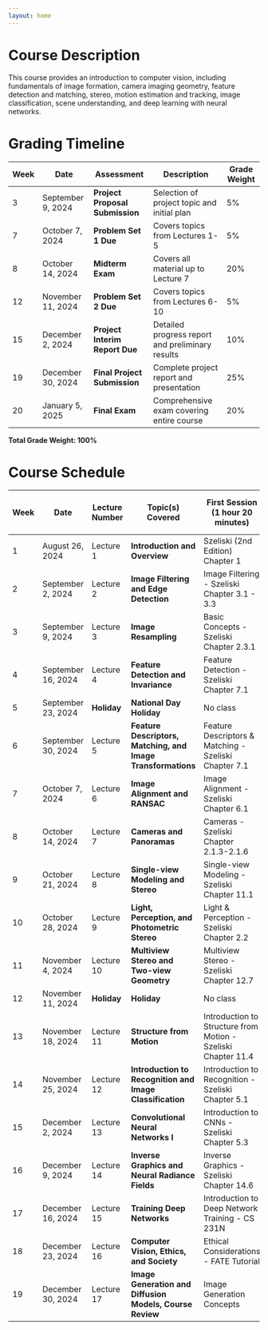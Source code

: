 ```yaml
---
layout: home
---
```

# Course Description
This course provides an introduction to computer vision, including fundamentals of image formation, camera imaging geometry, 
feature detection and matching, stereo, motion estimation and tracking, image classification, scene understanding, and deep learning with neural networks.



# Grading Timeline

| Week | Date              | Assessment                          | Description                                  | Grade Weight |
|------|-------------------|-------------------------------------|----------------------------------------------|--------------|
| 3    | September 9, 2024 | **Project Proposal Submission**     | Selection of project topic and initial plan  | 5%           |
| 7    | October 7, 2024   | **Problem Set 1 Due**               | Covers topics from Lectures 1-5              | 5%           |
| 8    | October 14, 2024  | **Midterm Exam**                    | Covers all material up to Lecture 7          | 20%          |
| 12   | November 11, 2024 | **Problem Set 2 Due**               | Covers topics from Lectures 6-10             | 5%           |
| 15   | December 2, 2024  | **Project Interim Report Due**      | Detailed progress report and preliminary results | 10%          |
| 19   | December 30, 2024 | **Final Project Submission**        | Complete project report and presentation     | 25%          |
| 20   | January 5, 2025   | **Final Exam**                      | Comprehensive exam covering entire course    | 20%          |

**Total Grade Weight: 100%**



# Course Schedule

| Week | Date            | Lecture Number | Topic(s) Covered                                                                 | First Session (1 hour 20 minutes)                          | Second Session (1 hour 30 minutes)                      |
|------|-----------------|----------------|----------------------------------------------------------------------------------|------------------------------------------------------------|---------------------------------------------------------|
| 1    | August 26, 2024 | Lecture 1      | **Introduction and Overview**                                                    | Szeliski (2nd Edition) Chapter 1                            | Deep dive into foundational concepts                    |
| 2    | September 2, 2024 | Lecture 2      | **Image Filtering and Edge Detection**                                           | Image Filtering - Szeliski Chapter 3.1 - 3.3               | Edge Detection - Szeliski Chapter 7.2                   |
| 3    | September 9, 2024 | Lecture 3      | **Image Resampling**                                                             | Basic Concepts - Szeliski Chapter 2.3.1                    | Advanced Techniques - Szeliski Chapter 3.4-3.5          |
| 4    | September 16, 2024 | Lecture 4      | **Feature Detection and Invariance**                                             | Feature Detection - Szeliski Chapter 7.1                   | Feature Invariance - Szeliski Chapter 7.1               |
| 5    | September 23, 2024 | **Holiday**   | **National Day Holiday**                                                         | No class                                                    | No class                                                |
| 6    | September 30, 2024 | Lecture 5      | **Feature Descriptors, Matching, and Image Transformations**                     | Feature Descriptors & Matching - Szeliski Chapter 7.1      | Image Transformations - Szeliski Chapter 3.6            |
| 7    | October 7, 2024   | Lecture 6      | **Image Alignment and RANSAC**                                                   | Image Alignment - Szeliski Chapter 6.1                     | RANSAC - Szeliski Chapter 6.1                           |
| 8    | October 14, 2024 | Lecture 7      | **Cameras and Panoramas**                                                        | Cameras - Szeliski Chapter 2.1.3-2.1.6                     | Panoramas - Szeliski Chapter 8                          |
| 9    | October 21, 2024 | Lecture 8      | **Single-view Modeling and Stereo**                                              | Single-view Modeling - Szeliski Chapter 11.1               | Stereo - Szeliski Chapter 12.3-12.5                     |
| 10   | October 28, 2024 | Lecture 9      | **Light, Perception, and Photometric Stereo**                                    | Light & Perception - Szeliski Chapter 2.2                  | Photometric Stereo - Szeliski Chapter 13.1              |
| 11   | November 4, 2024 | Lecture 10     | **Multiview Stereo and Two-view Geometry**                                       | Multiview Stereo - Szeliski Chapter 12.7                   | Two-view Geometry - Szeliski Chapter 11.3 and 12.1      |
| 12   | November 11, 2024 | **Holiday**    | **Holiday**                                                                      | No class                                                    | No class                                                |
| 13   | November 18, 2024 | Lecture 11     | **Structure from Motion**                                                        | Introduction to Structure from Motion - Szeliski Chapter 11.4 | Advanced Concepts - Szeliski Chapter 11.4               |
| 14   | November 25, 2024 | Lecture 12     | **Introduction to Recognition and Image Classification**                         | Introduction to Recognition - Szeliski Chapter 5.1         | Image Classification - Szeliski Chapter 5.1, 5.3, 6.2   |
| 15   | December 2, 2024  | Lecture 13     | **Convolutional Neural Networks I**                                              | Introduction to CNNs - Szeliski Chapter 5.3                | Advanced CNN Concepts - Szeliski Chapter 5.4            |
| 16   | December 9, 2024  | Lecture 14     | **Inverse Graphics and Neural Radiance Fields**                                  | Inverse Graphics - Szeliski Chapter 14.6                   | Neural Radiance Fields - Szeliski Chapter 14.6          |
| 17   | December 16, 2024 | Lecture 15     | **Training Deep Networks**                                                       | Introduction to Deep Network Training - CS 231N            | Advanced Training Techniques - CS 231N                  |
| 18   | December 23, 2024 | Lecture 16     | **Computer Vision, Ethics, and Society**                                         | Ethical Considerations - FATE Tutorial                     | Societal Impacts - FATE Tutorial                        |
| 19   | December 30, 2024 | Lecture 17     | **Image Generation and Diffusion Models, Course Review**                         | Image Generation Concepts                                  | Diffusion Models & Course Review                        |
